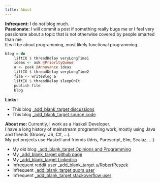 ```yaml
---
title: About
---
```


**Infrequent:** I do not blog much.  
**Passionate:**  I will commit a post if something really bugs me or I feel very passionate about a topic that is not otherwise covered by people smarted than me  
It will be about programming, most likely functional programming.  

``` haskell
blog = do 
    liftIO $ threadDelay veryLongTime1
    ideas <- ask @PriorityQueue
    a <- peek @Annoyance ideas
    liftIO $ threadDelay veryLongTime2
    file <- writeBlog a 
    liftIO $ threadDelay sleepOnIt 
    publish file
    blog
```

**Links:**

*  This blog [_add_blank_target discussions](https://github.com/rpeszek/rpeszek.github.io/discussions)
*  This blog [_add_blank_target source code](https://github.com/rpeszek/my-blogs)

**About me:** Currently, I work as a Haskell Developer.  
I have a long history of mainstream programming work, mostly using Java and friends (Groovy, JS, C#, ...).  
My pet projects use Haskell and friends (Idris, Purescript, Elm, Scalaz, ...).
 
*  My old blog [_add_blank_target Opinions and Programming](http://rpeszek.blogspot.com/)
*  My [_add_blank_target github page](https://github.com/rpeszek)
*  My [_add_blank_target Linked-in](https://www.linkedin.com/in/robert-peszek-20252452/)
*  Infrequent reddit user [_add_blank_target u/RobertPeszek](https://www.reddit.com/user/RobertPeszek)
*  Infrequent [_add_blank_target quora user](https://www.quora.com/profile/Robert-Peszek-1)
*  Infrequent [_add_blank_target stackoverflow user](https://stackoverflow.com/users/3626747/robert-peszek)




